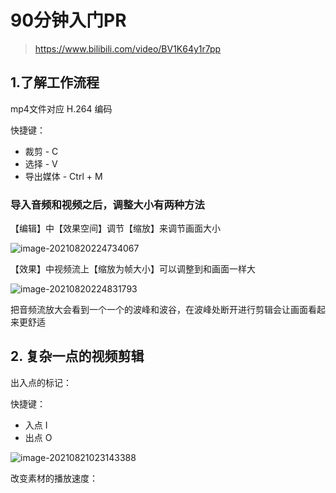 # 90分钟入门PR

> https://www.bilibili.com/video/BV1K64y1r7pp

## 1.了解工作流程

mp4文件对应 H.264 编码

快捷键：

- 裁剪 - C
- 选择 - V
- 导出媒体 - Ctrl + M

### 导入音频和视频之后，调整大小有两种方法

【编辑】中【效果空间】调节【缩放】来调节画面大小

![image-20210820224734067](R:\GITHUB\MyNotes\Design\PR\PR入门.imgs\image-20210820224734067.png)

【效果】中视频流上【缩放为帧大小】可以调整到和画面一样大

![image-20210820224831793](R:\GITHUB\MyNotes\Design\PR\PR入门.imgs\image-20210820224831793.png)



把音频流放大会看到一个一个的波峰和波谷，在波峰处断开进行剪辑会让画面看起来更舒适

## 2. 复杂一点的视频剪辑

出入点的标记：

快捷键：

- 入点 I
- 出点 O 

![image-20210821023143388](R:\GITHUB\MyNotes\Design\PR\PR入门.imgs\image-20210821023143388.png)

改变素材的播放速度：


